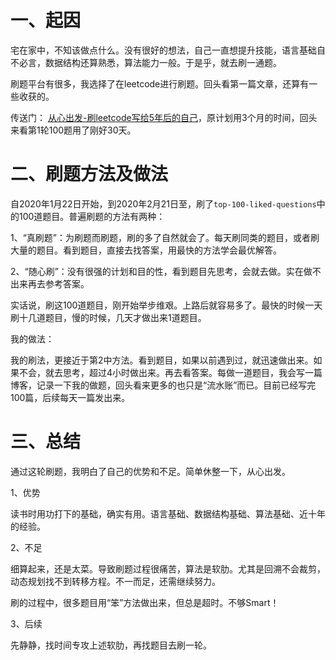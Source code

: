 # 一、起因

宅在家中，不知该做点什么。没有很好的想法，自己一直想提升技能，语言基础自不必言，数据结构还算熟悉，算法能力一般。于是乎，就去刷一通题。

刷题平台有很多，我选择了在leetcode进行刷题。回头看第一篇文章，还算有一些收获的。

传送门： <a href="https://www.cnblogs.com/siweihz/p/12227130.html" target="_blank">从心出发-刷leetcode写给5年后的自己</a>，原计划用3个月的时间，回头来看第1轮100题用了刚好30天。

# 二、刷题方法及做法

自2020年1月22日开始，到2020年2月21日至，刷了`top-100-liked-questions`中的100道题目。普遍刷题的方法有两种：

1、“真刷题”：为刷题而刷题，刷的多了自然就会了。每天刷同类的题目，或者刷大量的题目。看到题目，直接去找答案，用最快的方法学会最优解答。

2、“随心刷”：没有很强的计划和目的性，看到题目先思考，会就去做。实在做不出来再去参考答案。

实话说，刷这100道题目，刚开始举步维艰。上路后就容易多了。最快的时候一天刷十几道题目，慢的时候，几天才做出来1道题目。

我的做法：

我的刷法，更接近于第2中方法。看到题目，如果以前遇到过，就迅速做出来。如果不会，就去思考，超过4小时做出来。再去看答案。每做一道题目，我会写一篇博客，记录一下我的做题，回头看来更多的也只是“流水账”而已。目前已经写完100篇，后续每天一篇发出来。

# 三、总结

通过这轮刷题，我明白了自己的优势和不足。简单休整一下，从心出发。

1、优势

读书时用功打下的基础，确实有用。语言基础、数据结构基础、算法基础、近十年的经验。

2、不足

细算起来，还是太菜。导致刷题过程很痛苦，算法是软肋。尤其是回溯不会裁剪，动态规划找不到转移方程。不一而足，还需继续努力。

刷的过程中，很多题目用“笨”方法做出来，但总是超时。不够Smart！

3、后续

先静静，找时间专攻上述软肋，再找题目去刷一轮。